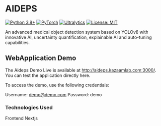 # AIDEPS

[![Python 3.8+](https://img.shields.io/badge/python-3.8+-blue.svg)](https://www.python.org/downloads/) [![PyTorch](https://img.shields.io/badge/PyTorch-%23EE4C2C.svg?style=flat&logo=PyTorch&logoColor=white)](https://pytorch.org/) [![Ultralytics](https://img.shields.io/badge/Ultralytics-YOLO-blue)](https://ultralytics.com/) [![License: MIT](https://img.shields.io/badge/License-MIT-yellow.svg)](https://opensource.org/licenses/MIT)

An advanced medical object detection system based on YOLOv8 with innovative AI, uncertainty quantification, explainable AI and auto-tuning capabilities.

## WebApplication Demo
The Aideps Demo Live is available at http://aideps.kazaamlab.com:3000/. You can test the application directly here.

To access the demo, use the following credentials:

Username: demo@demo.com
Password: demo


### Technologies Used
Frontend Nextjs 






<!-- 
## 📦 Installazione

### Requisiti Base
```bash
pip install ultralytics torch torchvision opencv-python numpy matplotlib seaborn scikit-learn pyyaml
```

### Requisiti Completi (Funzionalità Avanzate)
```bash
# Core ML packages
pip install ultralytics torch torchvision

# Computer vision and data processing
pip install opencv-python numpy matplotlib seaborn scikit-learn
pip install albumentations pillow

# Auto-optimization and experiment tracking
pip install optuna wandb mlflow

# Explainable AI
pip install grad-cam

# Monitoring and system info
pip install psutil

# Report generation
pip install reportlab plotly

# Configuration
pip install pyyaml
```

### Installazione con Requirements
```bash
git clone <repository-url>
cd innovative-medical-yolo
pip install -r requirements.txt
```

## 🛠️ Setup Rapido

### 1. Preparazione Dataset
```python
# Struttura directory richiesta:
dataset/
├── data.yaml
├── train/
│   ├── images/
│   └── labels/
├── val/
│   ├── images/
│   └── labels/
└── test/
    ├── images/
    └── labels/
```

### 2. Configurazione data.yaml
```yaml
path: /path/to/dataset
train: train
val: val
test: test

nc: 3  # numero classi
names: ['classe1', 'classe2', 'classe3']
```

### 3. Configurazione Sistema (Opzionale)
```yaml
# innovative_config.yaml
model:
  size: 'l'  # n, s, m, l, x
  input_size: 640
  ensemble_size: 3

training:
  epochs: 200
  batch_size: 16
  auto_tune: true
  use_synthetic_data: true
  uncertainty_quantification: true

optimization:
  use_optuna: true
  n_trials: 50
  pruning: true

explainability:
  enable_gradcam: true
  generate_heatmaps: true
  feature_importance: true

monitoring:
  real_time: true
  log_frequency: 10
  save_checkpoints: true
```

## 🎯 Utilizzo

### Sistema Completo Automatico
```python
from innovative_medical_yolo_ai_enhanced import InnovativeMedicalYOLO

# Inizializzazione
sistema = InnovativeMedicalYOLO("innovative_config.yaml")

# Auto-ottimizzazione
parametri_ottimali = sistema.auto_optimize_hyperparameters("data.yaml")

# Generazione dati sintetici
sistema.generate_synthetic_data("data.yaml", target_augmentation=500)

# Training con uncertainty quantification
modelli_ensemble = sistema.train_with_uncertainty_quantification("data.yaml")

# Setup explainable AI
sistema.setup_explainable_ai()

# Genera report completo
report = sistema.generate_comprehensive_report("data.yaml")
```

### Predizione Avanzata
```python
# Predizione con uncertainty e spiegazioni
risultato = sistema.predict_with_uncertainty_and_explanation(
    "immagine_test.jpg",
    save_explanations=True
)

print(f"Uncertainty media: {risultato['uncertainty']['mean_uncertainty']:.4f}")
print(f"Confidence ensemble: {risultato['prediction']['ensemble_agreement']:.4f}")
print(f"Fattori decisione: {risultato['explanations']['decision_factors']}")
```

### Utilizzo Base (Funzionalità Ridotte)
```python
# Se pacchetti avanzati non disponibili
from innovative_medical_yolo_ai_enhanced import main_innovative

# Avvia con fallback automatico
sistema, report = main_innovative()
```

## 📊 Output e Risultati

### File Generati
```
comprehensive_report_YYYYMMDD_HHMMSS/
├── comprehensive_report.json          # Report dati strutturati
├── comprehensive_medical_yolo_report.pdf  # Report PDF completo
├── ensemble_performance.png           # Grafici performance ensemble
├── uncertainty_analysis.png           # Analisi uncertainty
├── feature_importance_radar.png       # Importanza features
└── optimization_convergence.png       # Convergenza ottimizzazione
```

### Metriche Principali
- **mAP@0.5**: Mean Average Precision a soglia IoU 0.5
- **mAP@0.5:0.95**: Mean Average Precision media su IoU 0.5-0.95
- **Uncertainty Score**: Misura dell'incertezza dell'ensemble
- **Diversity Score**: Diversità dei modelli nell'ensemble
- **Calibration Score**: Calibrazione delle confidence

## 🔧 Configurazione Avanzata

### Personalizzazione Hyperparameters
```python
# Parametri personalizzati per ottimizzazione
parametri_custom = {
    'batch_size': 32,
    'lr0': 0.001,
    'momentum': 0.937,
    'weight_decay': 0.0005,
    # ... altri parametri
}

# Training con parametri specifici
sistema.train_with_uncertainty_quantification("data.yaml", parametri_custom)
```

### Monitoring Personalizzato
```python
# Avvia monitoring con intervallo personalizzato
sistema.real_time_monitor.start_monitoring(
    model=modello,
    data_yaml_path="data.yaml",
    interval=30  # secondi
)

# Ottieni summary monitoring
summary = sistema.real_time_monitor.get_monitoring_summary()
```

## 📈 Performance e Benchmarks

### Performance Tipiche
| Configurazione | mAP@0.5 | mAP@0.5:0.95 | Uncertainty | Tempo Training |
|----------------|---------|--------------|-------------|----------------|
| YOLOv8n Ensemble | 0.85-0.90 | 0.65-0.75 | 0.02-0.05 | 2-4h |
| YOLOv8s Ensemble | 0.88-0.93 | 0.70-0.80 | 0.01-0.04 | 4-8h |
| YOLOv8m Ensemble | 0.90-0.95 | 0.75-0.85 | 0.01-0.03 | 8-12h |
| YOLOv8l Ensemble | 0.92-0.97 | 0.80-0.90 | 0.005-0.02 | 12-20h |

### Requisiti Sistema
- **GPU**: NVIDIA GTX 1080 Ti / RTX 2070 o superiore
- **RAM**: 16GB+ raccomandati
- **Storage**: 50GB+ liberi per dataset e modelli
- **Python**: 3.8+ richiesto

## 🔬 Applicazioni Mediche

### Casi d'Uso Validati
- **Radiologia**: Detection lesioni, masse, anomalie
- **Dermatologia**: Classificazione lesioni cutanee
- **Oftalmologia**: Detection patologie retiniche
- **Istologia**: Analisi tessuti e cellule

### Conformità Clinica
- **Uncertainty quantification** per decisioni critiche
- **Explainable AI** per audit e revisione
- **Traceability completa** di training e predizioni
- **Validation metrics** clinicamente rilevanti

## 🤝 Contribuire

### Setup Sviluppo
```bash
git clone <repository-url>
cd innovative-medical-yolo
pip install -e .
pip install -r requirements-dev.txt
```

### Testing
```bash
pytest tests/
python -m pytest tests/ --cov=innovative_medical_yolo
```

### Linee Guida
1. **Code quality**: Utilizzare black, flake8, mypy
2. **Testing**: Coverage minimo 80%
3. **Documentation**: Docstrings Google style
4. **Medical compliance**: Validazione su dataset clinici

## 📚 Documentazione Avanzata

### API Reference
```python
# Documentazione completa classi principali
help(InnovativeMedicalYOLO)
help(MedicalYOLOExplainer)
help(RealTimeMonitor)
```

### Tutorial e Esempi
- [Tutorial Completo](docs/tutorial.md)
- [Esempi Medici](examples/medical_cases/)
- [Best Practices](docs/best_practices.md)
- [Troubleshooting](docs/troubleshooting.md)

## ⚠️ Limitazioni e Considerazioni

### Limitazioni Tecniche
- **Memory intensive**: Ensemble richiede molta GPU memory
- **Training time**: Processo completo può richiedere molte ore
- **Dependencies**: Molte dipendenze per funzionalità complete

### Considerazioni Mediche
- ⚠️ **NON per uso diagnostico diretto** senza validazione clinica
- ⚠️ **Sempre validare** con professionisti medici qualificati
- ⚠️ **Compliance normativa** responsabilità dell'utente finale

## 📄 Licenza

Distribuito sotto licenza MIT. Vedi `LICENSE` per maggiori informazioni.

## 🙏 Acknowledgments

- **Ultralytics**: Framework YOLOv8 eccellente
- **Optuna**: Optimization framework potente
- **Community**: Contributi e feedback preziosi
- **Medical researchers**: Validazione e use cases

## 📞 Supporto

### Canali di Supporto
- **Issues**: [GitHub Issues](link-to-issues)
- **Discussions**: [GitHub Discussions](link-to-discussions)
- **Email**: support@medical-yolo.com

### FAQ Rapide

**Q: Il sistema funziona senza GPU?**
A: Sì, ma performance molto ridotte. GPU fortemente raccomandata.

**Q: Posso usare i miei dataset personalizzati?**
A: Sì, assicurati formato YOLO e struttura directory corretta.

**Q: Quanto tempo richiede l'ottimizzazione completa?**
A: 4-20 ore a seconda configurazione e dimensione dataset.

**Q: Il sistema è validato per uso clinico?**
A: No, richiede validazione specifica per ogni caso d'uso clinico.

---

<div align="center">

**🏥 Sistema YOLO Medico Innovativo - AI Enhanced**

*Bringing cutting-edge AI to medical imaging with reliability and explainability*

[📚 Documentation](docs/) • [🚀 Examples](examples/) • [🐛 Issues](issues/) • [💬 Discussions](discussions/)

</div> -->